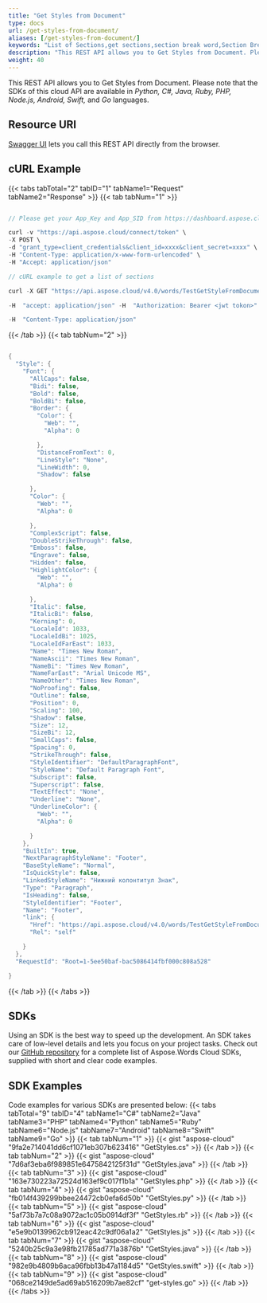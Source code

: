 ```yaml
---
title: "Get Styles from Document"
type: docs
url: /get-styles-from-document/
aliases: [/get-styles-from-document/]
keywords: "List of Sections,get sections,section break word,Section Break, Word, Microsoft Word, Word Documents,Java, .NET, PHP, Ruby, Python, NodeJS, Swift, Android ,Go"
description: "This REST API allows you to Get Styles from Document. Please note that the SDKs of this cloud API are available in Python, C#, Java, Ruby, PHP, Node.js, Android, Swift, and Go languages."
weight: 40
---
```


This REST API allows you to Get Styles from Document. Please note that the SDKs of this cloud API are available in *Python, C#, Java, Ruby, PHP, Node.js, Android, Swift,* and *Go* languages.

## Resource URI

[Swagger UI](https://apireference.aspose.cloud/words/#/Styles/GetStyles) lets you call this REST API directly from the browser.  

## cURL Example

{{< tabs tabTotal="2" tabID="1" tabName1="Request" tabName2="Response" >}}
{{< tab tabNum="1" >}}
```java

// Please get your App_Key and App_SID from https://dashboard.aspose.cloud/#/apps. Place your App_Key in "client_secret" and App_SID in "client_id" argument.

curl -v "https://api.aspose.cloud/connect/token" \
-X POST \
-d "grant_type=client_credentials&client_id=xxxx&client_secret=xxxx" \
-H "Content-Type: application/x-www-form-urlencoded" \
-H "Accept: application/json"

// cURL example to get a list of sections

curl -X GET "https://api.aspose.cloud/v4.0/words/TestGetStyleFromDocumentElement.docx/paragraphs%2F1%2FparagraphFormat/style?storage=First%20Storage"

-H  "accept: application/json" -H  "Authorization: Bearer <jwt tokon>" 

-H  "Content-Type: application/json" 

```

{{< /tab >}}
{{< tab tabNum="2" >}}
```java

{
  "Style": {
    "Font": {
      "AllCaps": false,
      "Bidi": false,
      "Bold": false,
      "BoldBi": false,
      "Border": {
        "Color": {
          "Web": "",
          "Alpha": 0

        },
        "DistanceFromText": 0,
        "LineStyle": "None",
        "LineWidth": 0,
        "Shadow": false

      },
      "Color": {
        "Web": "",
        "Alpha": 0

      },
      "ComplexScript": false,
      "DoubleStrikeThrough": false,
      "Emboss": false,
      "Engrave": false,
      "Hidden": false,
      "HighlightColor": {
        "Web": "",
        "Alpha": 0

      },
      "Italic": false,
      "ItalicBi": false,
      "Kerning": 0,
      "LocaleId": 1033,
      "LocaleIdBi": 1025,
      "LocaleIdFarEast": 1033,
      "Name": "Times New Roman",
      "NameAscii": "Times New Roman",
      "NameBi": "Times New Roman",
      "NameFarEast": "Arial Unicode MS",
      "NameOther": "Times New Roman",
      "NoProofing": false,
      "Outline": false,
      "Position": 0,
      "Scaling": 100,
      "Shadow": false,
      "Size": 12,
      "SizeBi": 12,
      "SmallCaps": false,
      "Spacing": 0,
      "StrikeThrough": false,
      "StyleIdentifier": "DefaultParagraphFont",
      "StyleName": "Default Paragraph Font",
      "Subscript": false,
      "Superscript": false,
      "TextEffect": "None",
      "Underline": "None",
      "UnderlineColor": {
        "Web": "",
        "Alpha": 0

      }
    },
    "BuiltIn": true,
    "NextParagraphStyleName": "Footer",
    "BaseStyleName": "Normal",
    "IsQuickStyle": false,
    "LinkedStyleName": "Нижний колонтитул Знак",
    "Type": "Paragraph",
    "IsHeading": false,
    "StyleIdentifier": "Footer",
    "Name": "Footer",
    "link": {
      "Href": "https://api.aspose.cloud/v4.0/words/TestGetStyleFromDocumentElement.docx/styles/Footer",
      "Rel": "self"

    }
  },
  "RequestId": "Root=1-5ee50baf-bac5086414fbf000c808a528"

}
```

{{< /tab >}}
{{< /tabs >}}
## SDKs

Using an SDK is the best way to speed up the development. An SDK takes care of low-level details and lets you focus on your project tasks. Check out our [GitHub repository](https://github.com/aspose-words-cloud) for a complete list of Aspose.Words Cloud SDKs, supplied with short and clear code examples.

## SDK Examples

Code examples for various SDKs are presented below:
{{< tabs tabTotal="9" tabID="4" tabName1="C#" tabName2="Java" tabName3="PHP" tabName4="Python" tabName5="Ruby" tabName6="Node.js" tabName7="Android" tabName8="Swift" tabName9="Go" >}}
{{< tab tabNum="1" >}}
{{< gist "aspose-cloud" "9fa2e714041dd6cf1071eb307b623416" "GetStyles.cs" >}}
{{< /tab >}}
{{< tab tabNum="2" >}}
{{< gist "aspose-cloud" "7d6af3eba6f989851e6475842125f31d" "GetStyles.java" >}}
{{< /tab >}}
{{< tab tabNum="3" >}}
{{< gist "aspose-cloud" "163e730223a72524d163ef9c017f1b1a" "GetStyles.php" >}}
{{< /tab >}}
{{< tab tabNum="4" >}}
{{< gist "aspose-cloud" "fb014f439299bbee24472cb0efa6d50b" "GetStyles.py" >}}
{{< /tab >}}
{{< tab tabNum="5" >}}
{{< gist "aspose-cloud" "5af73b7a7c08a9072ac1c05b0914df3f" "GetStyles.rb" >}}
{{< /tab >}}
{{< tab tabNum="6" >}}
{{< gist "aspose-cloud" "e5e9b0139962cb912eac42c9df06a1a2" "GetStyles.js" >}}
{{< /tab >}}
{{< tab tabNum="7" >}}
{{< gist "aspose-cloud" "5240b25c9a3e98fb21785ad771a3876b" "GetStyles.java" >}}
{{< /tab >}}
{{< tab tabNum="8" >}}
{{< gist "aspose-cloud" "982e9b4809b6aca96fbb13b47a1184d5" "GetStyles.swift" >}}
{{< /tab >}}
{{< tab tabNum="9" >}}
{{< gist "aspose-cloud" "068ce2149de5ad69ab516209b7ae82cf" "get-styles.go" >}}
{{< /tab >}}
{{< /tabs >}}

